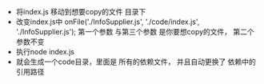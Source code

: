 - 将index.js 移动到想要copy的文件 目录下
- 改变index.js中 onFile('./InfoSupplier.js', './code/index.js', './InfoSupplier.js'); 第一个参数 与第三个参数 是你要想copy的文件， 第二个参数不变
- 执行node index.js
- 就会生成一个code目录，里面是 所有的依赖文件， 并且自动更换了 依赖中的引用路径

